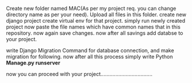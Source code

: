 Create new folder named MAC(As per my project req. you can change directory name as per your need).
Upload all files in this folder.
create new django project
create virtual env for that project.
simply run newly created project
now paste the file names which have common names that in this repository.
now again save changes.
now after all savings add databse to your project.

write Django Migration Command for database connection, and make migration for following.
now after all this process simply write Python **Manage.py runserver**

now you can proceed with your project...................................
